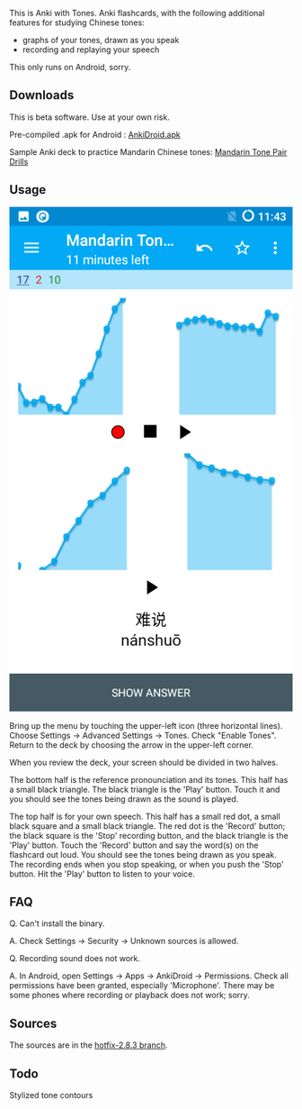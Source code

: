 
This is Anki with Tones. Anki flashcards, with the following additional features for studying Chinese tones:

- graphs of your tones, drawn as you speak 
- recording and replaying your speech

This only runs on Android, sorry.

Downloads
---------
This is beta software. Use at your own risk.

Pre-compiled .apk for Android : [AnkiDroid.apk](http://www.kdvelectronics.eu/anki_with_tones/AnkiDroid-debug.apk)

Sample Anki deck to practice Mandarin Chinese tones:  [Mandarin Tone Pair Drills](http://www.kdvelectronics.eu/anki_with_tones/Mandarin%20Tone%20Pair%20Drills.zip)

Usage
-----

![Screenshot](https://raw.githubusercontent.com/koendv/Anki-Android/hotfix-2.8.3/docs/nanshuo.png)

Bring up the menu by touching the upper-left icon (three horizontal lines). Choose Settings -> Advanced Settings -> Tones. Check "Enable Tones". Return to the deck by choosing the arrow in the upper-left corner.

When you review the deck, your screen should be divided in two halves. 

The bottom half is the reference pronounciation and its tones. This half has a small black triangle. The black triangle is the 'Play' button. Touch it and you should see the tones being drawn as the sound is played.

The top half is for your own speech. This half has a small red dot, a small black square and a small black triangle. The red dot is the 'Record' button; the black square is the 'Stop' recording button, and the black triangle is the 'Play' button. Touch the 'Record' button and say the word(s) on the flashcard out loud. You should see the tones being drawn as you speak. The recording ends when you stop speaking, or when you push the 'Stop' button. Hit the 'Play' button to listen to your voice.

FAQ
---

Q. Can't install the binary.

A. Check Settings -> Security -> Unknown sources is allowed.

Q. Recording sound does not work.

A. In Android, open Settings -> Apps -> AnkiDroid -> Permissions. Check all permissions have been granted, especially 'Microphone'. There may be some phones where recording or playback does not work; sorry. 

Sources
-------

The sources are in the [hotfix-2.8.3 branch](https://github.com/koendv/Anki-Android/tree/hotfix-2.8.3).

Todo
----
Stylized tone contours

